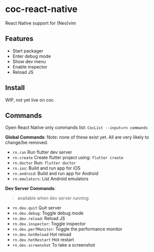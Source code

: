 # coc-react-native

React Native support for (Neo)vim

## Features

- Start packager
- Enter debug mode
- Show dev menu
- Enable inspector
- Reload JS

## Install

WIP, not yet live on coc.

## Commands

Open React Native only commands list: `CocList --input=rn commands`

**Global Commands**:
Note: none of these exist yet. All are very likely to change/be removed.

- `rn.run` Run flutter dev server
- `rn.create` Create flutter project using: `flutter create`
- `rn.doctor` Run: `flutter doctor`
- `rn.ios`: Build and run app for iOS
- `rn.android`: Build and run app for Android
- `rn.emulators`: List Android emulators

**Dev Server Commands**:

> available when dev server running

- `rn.dev.quit` Quit server
- `rn.dev.debug`: Toggle debug mode
- `rn.dev.reload`: Reload JS
- `rn.dev.inspector`: Toggle inspector
- `rn.dev.perfMonitor`: Toggle the performance monitor
- `rn.dev.hotReload` Hot reload
- `rn.dev.hotRestart` Hot restart
- `rn.dev.screenshot` To take a screenshot
